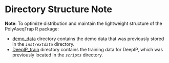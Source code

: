 # Directory Structure Note

**Note**: To optimize distribution and maintain the lightweight structure of the PolyAseqTrap R package:

* [demo_data](https://github.com/BMILAB/PolyAseqTrap/tree/refer/demo_data) directory contains the demo data that was previously stored in the *`inst/extdata`* directory.
* [DeepIP_train](https://github.com/BMILAB/PolyAseqTrap/tree/refer/DeepIP_train) directory contains the training data for DeepIP, which was previously located in the *`scripts`* directory.
